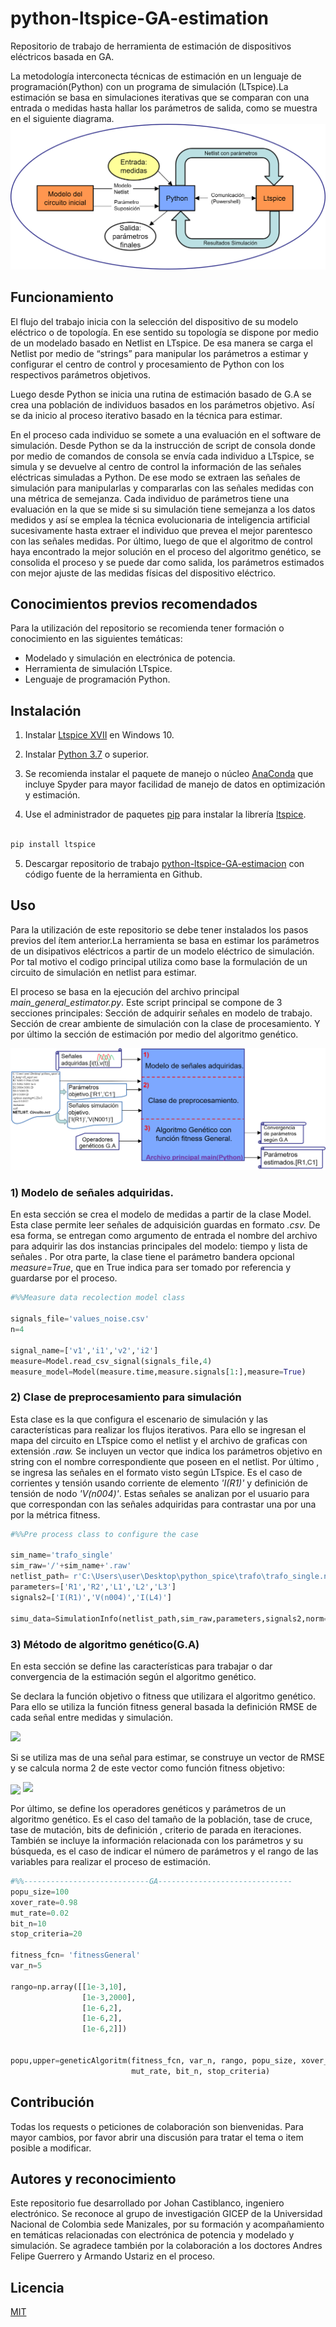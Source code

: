 # python-ltspice-GA-estimation
Repositorio de trabajo de herramienta de estimación de dispositivos eléctricos basada en GA.

 La metodología interconecta técnicas de estimación en un lenguaje de programación(Python) con un programa de simulación (LTspice).La  estimación se basa en simulaciones iterativas que se comparan con una entrada o medidas hasta hallar los parámetros de salida, como se muestra en el siguiente diagrama.
![diagrama funcionamiento ](herramienta_manual_resumen.png)

## Funcionamiento

El flujo del trabajo inicia con la selección del dispositivo de su modelo eléctrico o de topología. En ese sentido su topología se dispone por medio de un modelado basado en Netlist en LTspice. De esa manera se carga el Netlist por medio de “strings” para manipular los parámetros a estimar y configurar el centro de control y procesamiento de Python con los respectivos parámetros objetivos.

Luego desde Python se inicia una rutina de estimación basado de G.A se crea una población de individuos basados en los parámetros objetivo. Así se da inicio al proceso iterativo basado en la técnica para estimar.

 En el proceso cada individuo se somete a una evaluación en el software de simulación. Desde Python se da la instrucción de script de consola donde por medio de comandos de consola se envía cada individuo a LTspice, se simula y se devuelve al centro de control la información de las señales eléctricas simuladas a Python. De ese modo se extraen las señales de simulación para manipularlas y compararlas con las señales medidas con una métrica de semejanza.
Cada individuo de parámetros tiene una evaluación en la que se mide si su simulación tiene semejanza a los datos medidos y así se emplea la técnica evolucionaria de inteligencia artificial sucesivamente hasta extraer el individuo que prevea el mejor parentesco con las señales medidas.
 Por último, luego de que el algoritmo de control haya encontrado la mejor solución en el proceso del algoritmo genético, se consolida el proceso y se puede dar como salida, los parámetros estimados con mejor ajuste de las medidas físicas del dispositivo eléctrico.

## Conocimientos previos recomendados

Para la utilización del repositorio se recomienda tener formación o conocimiento en las siguientes temáticas:
- Modelado y simulación en electrónica de potencia.
- Herramienta de simulación LTspice.
- Lenguaje de programación Python.

## Instalación


1. Instalar [Ltspice XVII](https://www.analog.com/en/design-center/design-tools-and-calculators/ltspice-simulator.html) en Windows 10.

2. Instalar [Python 3.7](https://www.python.org/downloads/) o superior.

3. Se recomienda instalar el paquete de manejo o núcleo [AnaConda](https://docs.anaconda.com/anaconda/install/windows/) que incluye Spyder para mayor facilidad de manejo de datos en optimización y estimación. 

4. Use el administrador de paquetes  [pip](https://pip.pypa.io/en/stable/) para instalar la librería [ltspice](https://pypi.org/project/ltspice/).

```bash

pip install ltspice
```

5. Descargar repositorio de trabajo [python-ltspice-GA-estimacion](https://github.com/johanv26/python_ltspice_GA_estimation) con código fuente de la herramienta en Github.


## Uso

Para la utilización de este repositorio se debe tener instalados los pasos previos del ítem anterior.La herramienta se basa en estimar los parámetros de un disipativos eléctricos a partir de un modelo eléctrico de simulación.
Por tal motivo el codigo principal utiliza como base la formulación de un circuito de simulación en netlist para estimar. 


El proceso se basa en la ejecución del archivo principal *main_general_estimator.py*. Este script principal se compone de 3 secciones principales: Sección de adquirir señales en modelo de trabajo. Sección de crear ambiente de simulación con la clase de procesamiento. Y por último la sección de estimación por medio del algoritmo genético.

![diagrama utlizacion codigo principal](esquema_manual_herramienta.png)

### 1) Modelo de señales adquiridas.
En esta sección se crea el modelo de medidas a partir de la clase Model. Esta clase permite leer señales de adquisición guardas en formato *.csv.*  De esa forma, se entregan como argumento de entrada el nombre del archivo para adquirir las dos instancias principales del modelo: tiempo y lista de señales . Por otra parte, la clase tiene el parámetro bandera opcional  *measure=True*, que en True indica para ser tomado por referencia y guardarse por el proceso.
```python
#%%Measure data recolection model class

signals_file='values_noise.csv'
n=4

signal_name=['v1','i1','v2','i2']
measure=Model.read_csv_signal(signals_file,4)
measure_model=Model(measure.time,measure.signals[1:],measure=True)
```

### 2) Clase de preprocesamiento  para simulación
Esta clase es la que configura el escenario de simulación y las características para realizar los flujos iterativos. Para ello se ingresan el mapa del circuito en LTspice como el netlist y el archivo de graficas con extensión *.raw.* Se incluyen un vector que indica los parámetros objetivo en string con el nombre correspondiente que poseen en el netlist. Por último , se ingresa las señales en el formato visto según LTspice. Es el caso de corrientes y tensión usando corriente de elemento *'I(R1)'* y definición de tensión de nodo *'V(n004)'*. Estas señales se analizan por el usuario para que correspondan con las señales adquiridas para contrastar una por una por la métrica fitness.
```python
#%%Pre process class to configure the case

sim_name='trafo_single'
sim_raw='/'+sim_name+'.raw'
netlist_path= r'C:\Users\user\Desktop\python_spice\trafo\trafo_single.net'
parameters=['R1','R2','L1','L2','L3']
signals2=['I(R1)','V(n004)','I(L4)']

simu_data=SimulationInfo(netlist_path,sim_raw,parameters,signals2,norm=True)
```

### 3) Método de algoritmo genético(G.A) 
En esta sección se define las características para trabajar o dar convergencia de la estimación según el algoritmo genético.

Se declara la función objetivo o fitness que utilizara el algoritmo genético. Para ello se utiliza la función fitness general basada la definición RMSE de cada señal entre medidas y simulación. 

<img src="https://latex.codecogs.com/svg.latex?\Large&space;RMSE=\sqrt{\frac{1}{n}\sum_{i=1}^{n}(\hat{Y}_i-Y_i)^2}"  />

Si se utiliza mas de una señal para estimar, se construye un vector de RMSE y se calcula norma 2 de este vector como función fitness objetivo:

<img align="center"  src="https://latex.codecogs.com/svg.latex?\Large&space;vector_{RMSE}=[RMSE_1,RMSE_2,RMSE_3,...,RMSE_m]"  />

<img src="https://latex.codecogs.com/svg.latex?\Large&space;fitness_{RMSE}=||vector_{RMSE}||=\sqrt{\sum_{j=1}^{m}RMSE_j^2}"  />

Por último, se define los operadores genéticos y parámetros de un algoritmo genético. Es el caso del tamaño de la población, tase de cruce, tase de mutación, bits de definición , criterio de parada en iteraciones. También se incluye la información relacionada con los parámetros y su búsqueda, es el caso de indicar el número de parámetros y el rango de las variables para realizar el proceso de estimación.







```python
#%%----------------------------GA------------------------------
popu_size=100
xover_rate=0.98
mut_rate=0.02
bit_n=10
stop_criteria=20

fitness_fcn= 'fitnessGeneral'
var_n=5

rango=np.array([[1e-3,10],
                [1e-3,2000],
                [1e-6,2],
                [1e-6,2],
                [1e-6,2]])


popu,upper=geneticAlgoritm(fitness_fcn, var_n, rango, popu_size, xover_rate,
                           mut_rate, bit_n, stop_criteria)
```
## Contribución
Todas los requests o peticiones de colaboración son bienvenidas. Para mayor cambios, por favor abrir una discusión para tratar el tema o item posible a modificar.

## Autores y reconocimiento
Este repositorio fue desarrollado por Johan Castiblanco, ingeniero electrónico. Se reconoce al grupo de investigación GICEP de la Universidad Nacional de Colombia sede Manizales, por su formación y acompañamiento en temáticas relacionadas con electrónica de potencia y modelado y simulación. 
Se agradece también por la  colaboración a los doctores Andres Felipe Guerrero y Armando Ustariz en el proceso.

## Licencia
[MIT](https://choosealicense.com/licenses/mit/)
